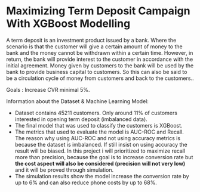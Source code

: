 # Maximizing Term Deposit Campaign With XGBoost Modelling

A term deposit is an investment product issued by a bank. Where the scenario is that the customer will give a certain amount of money to the bank and the money cannot be withdrawn within a certain time. However, in return, the bank will provide interest to the customer in accordance with the initial agreement. Money given by customers to the bank will be used by the bank to provide business capital to customers. So this can also be said to be a circulation cycle of money from customers and back to the customers..

Goals : Increase CVR minimal 5%.

Information about the Dataset & Machine Learning Model:
- Dataset contains 45211 customers. Only around 11% of customers interested in opening term deposit (imbalanced data). <br>
- The final model that was used to classify the customers is XGBoost.
- The metrics that used to evaluate the model is AUC-ROC and Recall. The reason why using AUC-ROC and not using accuracy metrics is because the dataset is imbalanced. If still insist on using accuracy the result will be biased. In this project i will prioritized to maximize recall more than precision, because the goal is to increase conversion rate but **the cost aspect will also be considered (precision will not very low)** and it will be proved through simulation.
- The simulation results show the model increase the conversion rate by up to 6% and can also reduce phone costs by up to 68%.

